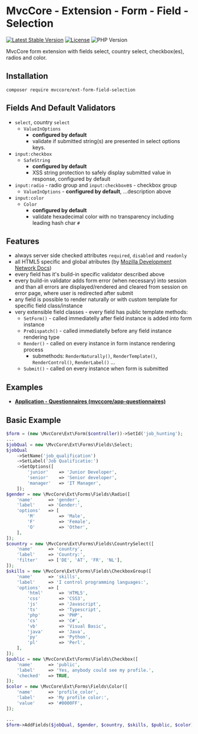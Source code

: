 # MvcCore - Extension - Form - Field - Selection

[![Latest Stable Version](https://img.shields.io/badge/Stable-v5.2.2-brightgreen.svg?style=plastic)](https://github.com/mvccore/ext-form-field-selection/releases)
[![License](https://img.shields.io/badge/License-BSD%203-brightgreen.svg?style=plastic)](https://mvccore.github.io/docs/mvccore/5.0.0/LICENSE.md)
![PHP Version](https://img.shields.io/badge/PHP->=5.4-brightgreen.svg?style=plastic)

MvcCore form extension with fields select, country select, checkbox(es), radios and color.

## Installation
```shell
composer require mvccore/ext-form-field-selection
```

## Fields And Default Validators
- `select`, country `select`
	- `ValueInOptions`
		- **configured by default**
		-  validate if submitted string(s) are presented in select options keys.
- `input:checkbox`
	- `SafeString`
		- **configured by default**
		- XSS string protection to safely display submitted value in response, configured by default
- `input:radio` - radio group and `input:checkbox`es - checkbox group
	- `ValueInOptions` - **configured by default**, ...description above
- `input:color`
	- `Color`
		- **configured by default**
		- validate hexadecimal color with no transparency including leading hash char `#`

## Features
- always server side checked attributes `required`, `disabled` and `readonly`
- all HTML5 specific and global atributes (by [Mozilla Development Network Docs](https://developer.mozilla.org/en-US/docs/Web/HTML/Reference))
- every field has it's build-in specific validator described above
- every build-in validator adds form error (when necessary) into session
  and than all errors are displayed/rendered and cleared from session on error page, 
  where user is redirected after submit
- any field is possible to render naturally or with custom template for specific field class/instance
- very extensible field classes - every field has public template methods:
	- `SetForm()`		- called immediatelly after field instance is added into form instance
	- `PreDispatch()`	- called immediatelly before any field instance rendering type
	- `Render()`		- called on every instance in form instance rendering process
		- submethods: `RenderNaturally()`, `RenderTemplate()`, `RenderControl()`, `RenderLabel()` ...
	- `Submit()`		- called on every instance when form is submitted

## Examples
- [**Application - Questionnaires (mvccore/app-questionnaires)**](https://github.com/mvccore/app-questionnaires)

## Basic Example

```php
$form = (new \MvcCore\Ext\Form($controller))->SetId('job_hunting');
...
$jobQual = new \MvcCore\Ext\Forms\Fields\Select;
$jobQual
	->SetName('job_qualification')
	->SetLabel('Job Qualificatio:')
	->SetOptions([
		'junior'	=> 'Junior Developer',
		'senior'	=> 'Senior developer',
		'manager'	=> 'IT Manager',
	]);
$gender = new \MvcCore\Ext\Forms\Fields\Radio([
	'name'		=> 'gender',
	'label'		=> 'Gender:',
	'options'	=> [
		'M'			=> 'Male',
		'F'			=> 'Female',
		'O'			=> 'Other',
	],
]);
$country = new \MvcCore\Ext\Forms\Fields\CountrySelect([
	'name'		=> 'country',
	'label'		=> 'Country:',
	'filter'	=> ['DE', 'AT', 'FR', 'NL'],
]);
$skills = new \MvcCore\Ext\Forms\Fields\CheckboxGroup([
	'name'		=> 'skills',
	'label'		=> 'I control programming languages:',
	'options'	=> [
		'html'		=> 'HTML5',
		'css'		=> 'CSS3',
		'js'		=> 'Javascript',
		'ts'		=> 'Typescript',
		'php'		=> 'PHP',
		'cs'		=> 'C#',
		'vb'		=> 'Visual Basic',
		'java'		=> 'Java',
		'py'		=> 'Python',
		'pl'		=> 'Perl',
	],
]);
$public = new \MvcCore\Ext\Forms\Fields\Checkbox([
	'name'		=> 'public',
	'label'		=> 'Yes, anybody could see my profile.',
	'checked'	=> TRUE,
]);
$color = new \MvcCore\Ext\Forms\Fields\Color([
	'name'		=> 'profile_color',
	'label'		=> 'My profile color:',
	'value'		=> '#0000FF',
]);

...
$form->AddFields($jobQual, $gender, $country, $skills, $public, $color);
```
